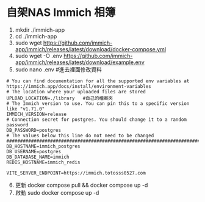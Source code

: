 # 自架NAS Immich  相簿
1. mkdir ./immich-app
2. cd ./immich-app
3. sudo wget https://github.com/immich-app/immich/releases/latest/download/docker-compose.yml
4. sudo wget -O .env https://github.com/immich-app/immich/releases/latest/download/example.env
5. sudo nano .env   #進去裡面修改資料
```
# You can find documentation for all the supported env variables at https://immich.app/docs/install/environment-variables
# The location where your uploaded files are stored
UPLOAD_LOCATION=./library   #自己的檔案夾
# The Immich version to use. You can pin this to a specific version like "v1.71.0"
IMMICH_VERSION=release
# Connection secret for postgres. You should change it to a random password
DB_PASSWORD=postgres
# The values below this line do not need to be changed
###################################################################################
DB_HOSTNAME=immich_postgres
DB_USERNAME=postgres
DB_DATABASE_NAME=immich
REDIS_HOSTNAME=immich_redis

VITE_SERVER_ENDPOINT=https://immich.totosss0527.com

```
6. 更新 docker compose pull && docker compose up -d
7. 啟動 sudo docker compose up -d